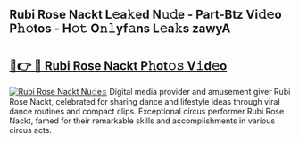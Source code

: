 ## Rubi Rose Nackt L𝚎a𝚔ed N𝚞𝚍e - Part-Btz Vi𝚍𝚎o P𝚑𝚘tos - H𝚘𝚝 O𝚗𝚕yf𝚊ns L𝚎a𝚔s zawyA

# <h2><a href="http://kf0e5i.oniu.top/?m=Rubi+Rose+Nackt">🔗👉 🔴 Rubi Rose Nackt P𝚑ot𝚘𝚜 V𝚒d𝚎o</a></h2>

[![Rubi Rose Nackt Nu𝚍e𝚜](https://i.imgur.com/0qMVB7G.gif)](http://kf0e5i.oniu.top/?m=Rubi+Rose+Nackt)
Digital media provider and amusement giver Rubi Rose Nackt, celebrated for sharing dance and lifestyle ideas through viral dance routines and compact clips. Exceptional circus performer Rubi Rose Nackt, famed for their remarkable skills and accomplishments in various circus acts.  
